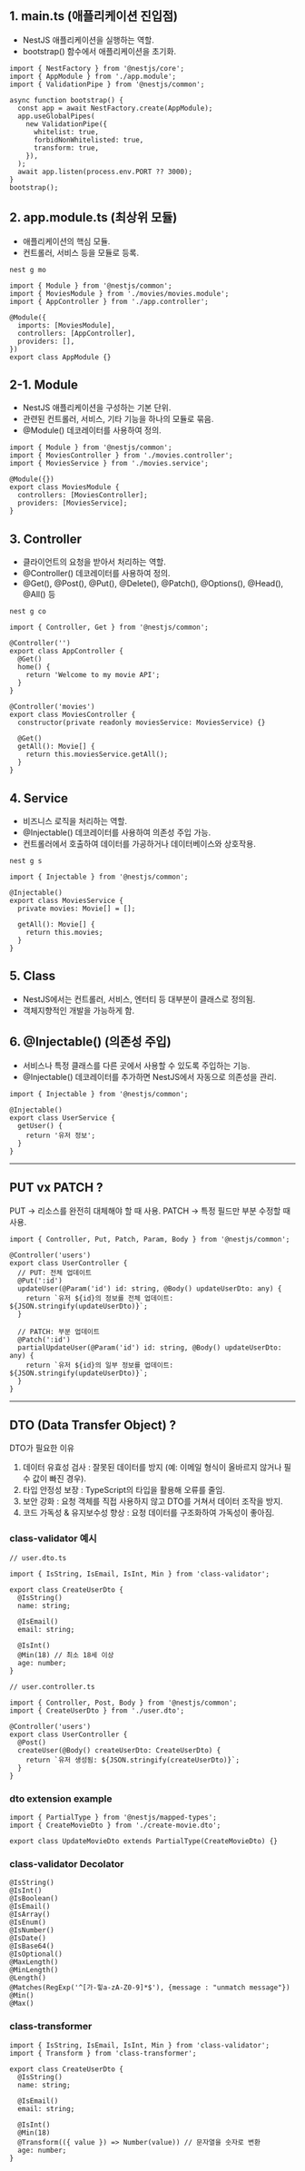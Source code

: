 ## 1. main.ts (애플리케이션 진입점)
   - NestJS 애플리케이션을 실행하는 역할.
   - bootstrap() 함수에서 애플리케이션을 초기화.

```
import { NestFactory } from '@nestjs/core';
import { AppModule } from './app.module';
import { ValidationPipe } from '@nestjs/common';

async function bootstrap() {
  const app = await NestFactory.create(AppModule);
  app.useGlobalPipes(
    new ValidationPipe({
      whitelist: true,
      forbidNonWhitelisted: true,
      transform: true,
    }),
  );
  await app.listen(process.env.PORT ?? 3000);
}
bootstrap();
```

## 2. app.module.ts (최상위 모듈)
   - 애플리케이션의 핵심 모듈.
   - 컨트롤러, 서비스 등을 모듈로 등록.

```
nest g mo
```

```
import { Module } from '@nestjs/common';
import { MoviesModule } from './movies/movies.module';
import { AppController } from './app.controller';

@Module({
  imports: [MoviesModule],
  controllers: [AppController],
  providers: [],
})
export class AppModule {}
```

## 2-1. Module
   - NestJS 애플리케이션을 구성하는 기본 단위.
   - 관련된 컨트롤러, 서비스, 기타 기능을 하나의 모듈로 묶음.
   - @Module() 데코레이터를 사용하여 정의.

```
import { Module } from '@nestjs/common';
import { MoviesController } from './movies.controller';
import { MoviesService } from './movies.service';

@Module({})
export class MoviesModule {
  controllers: [MoviesController];
  providers: [MoviesService];
}
```

## 3. Controller
   - 클라이언트의 요청을 받아서 처리하는 역할.
   - @Controller() 데코레이터를 사용하여 정의.
   - @Get(), @Post(), @Put(), @Delete(), @Patch(), @Options(), @Head(), @All() 등

```
nest g co
```

```
import { Controller, Get } from '@nestjs/common';

@Controller('')
export class AppController {
  @Get()
  home() {
    return 'Welcome to my movie API';
  }
}
```
```
@Controller('movies')
export class MoviesController {
  constructor(private readonly moviesService: MoviesService) {}

  @Get()
  getAll(): Movie[] {
    return this.moviesService.getAll();
  }
}
```

## 4. Service
   - 비즈니스 로직을 처리하는 역할.
   - @Injectable() 데코레이터를 사용하여 의존성 주입 가능.
   - 컨트롤러에서 호출하여 데이터를 가공하거나 데이터베이스와 상호작용.

```
nest g s
```

```
import { Injectable } from '@nestjs/common';

@Injectable()
export class MoviesService {
  private movies: Movie[] = [];

  getAll(): Movie[] {
    return this.movies;
  }
}
```

## 5. Class
  - NestJS에서는 컨트롤러, 서비스, 엔터티 등 대부분이 클래스로 정의됨.
  - 객체지향적인 개발을 가능하게 함.

## 6. @Injectable() (의존성 주입)
   - 서비스나 특정 클래스를 다른 곳에서 사용할 수 있도록 주입하는 기능.
   - @Injectable() 데코레이터를 추가하면 NestJS에서 자동으로 의존성을 관리.

```
import { Injectable } from '@nestjs/common';

@Injectable()
export class UserService {
  getUser() {
    return '유저 정보';
  }
}
```

---

## PUT vx PATCH ?
PUT → 리소스를 완전히 대체해야 할 때 사용.
PATCH → 특정 필드만 부분 수정할 때 사용.

```
import { Controller, Put, Patch, Param, Body } from '@nestjs/common';

@Controller('users')
export class UserController {
  // PUT: 전체 업데이트
  @Put(':id')
  updateUser(@Param('id') id: string, @Body() updateUserDto: any) {
    return `유저 ${id}의 정보를 전체 업데이트: ${JSON.stringify(updateUserDto)}`;
  }

  // PATCH: 부분 업데이트
  @Patch(':id')
  partialUpdateUser(@Param('id') id: string, @Body() updateUserDto: any) {
    return `유저 ${id}의 일부 정보를 업데이트: ${JSON.stringify(updateUserDto)}`;
  }
}
```

---

## DTO (Data Transfer Object) ?

DTO가 필요한 이유
   1. 데이터 유효성 검사 : 잘못된 데이터를 방지 (예: 이메일 형식이 올바르지 않거나 필수 값이 빠진 경우).
   2. 타입 안정성 보장 : TypeScript의 타입을 활용해 오류를 줄임.
   3. 보안 강화 : 요청 객체를 직접 사용하지 않고 DTO를 거쳐서 데이터 조작을 방지.
   4. 코드 가독성 & 유지보수성 향상 : 요청 데이터를 구조화하여 가독성이 좋아짐.

### class-validator 예시
```
// user.dto.ts

import { IsString, IsEmail, IsInt, Min } from 'class-validator';

export class CreateUserDto {
  @IsString()
  name: string;

  @IsEmail()
  email: string;

  @IsInt()
  @Min(18) // 최소 18세 이상
  age: number;
}
```
```
// user.controller.ts

import { Controller, Post, Body } from '@nestjs/common';
import { CreateUserDto } from './user.dto';

@Controller('users')
export class UserController {
  @Post()
  createUser(@Body() createUserDto: CreateUserDto) {
    return `유저 생성됨: ${JSON.stringify(createUserDto)}`;
  }
}
```

### dto extension example
```
import { PartialType } from '@nestjs/mapped-types';
import { CreateMovieDto } from './create-movie.dto';

export class UpdateMovieDto extends PartialType(CreateMovieDto) {}
```

### class-validator Decolator
```
@IsString()
@IsInt()
@IsBoolean()
@IsEmail()
@IsArray()
@IsEnum()
@IsNumber()
@IsDate()
@IsBase64()
@IsOptional()
@MaxLength()
@MinLength()
@Length()
@Matches(RegExp('^[가-힣a-zA-Z0-9]*$'), {message : "unmatch message"})
@Min()
@Max()
```

### class-transformer

```
import { IsString, IsEmail, IsInt, Min } from 'class-validator';
import { Transform } from 'class-transformer';

export class CreateUserDto {
  @IsString()
  name: string;

  @IsEmail()
  email: string;

  @IsInt()
  @Min(18)
  @Transform(({ value }) => Number(value)) // 문자열을 숫자로 변환
  age: number;
}
```

